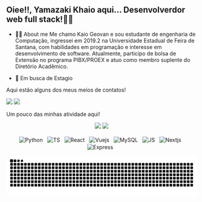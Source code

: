 ## Oiee!!, Yamazaki Khaio aqui... Desenvolverdor web full stack!🖖👋

- 👨‍🎓 About me
Me chamo Kaio Geovan e sou estudante de engenharia de Computação, ingressei em 2019.2 na Universidade Estadual de Feira de Santana, com habilidades em programação e interesse em desenvolvimento de software. Atualmente, participo de bolsa de Extensão no programa PIBX/PROEX e atuo como membro suplente do Diretório Acadêmico.

- 💼 Em busca de Estagio


<!--
Here are some ideas to get you started:

- 🔭 I’m currently working on ...
- 🌱 I’m currently learning ...
- 👯 I’m looking to collaborate on ...
- 🤔 I’m looking for help with ...
- 💬 Ask me about ...
- 📫 How to reach me: ...
- 😄 Pronouns: ...
- ⚡ Fun fact: ...
-->
Aqui estão alguns dos meus meios de contatos!

<div>
<a href="https://www.linkedin.com/in/kaio-geovan/" target="_blank"><img src="https://img.shields.io/badge/LinkedIn-0077B5?style=for-the-badge&logo=linkedin&logoColor=white" target="_blank"></a>
<a href="mailto:kaio.encompuefs@gmail.com" target="_blank"><img src="https://img.shields.io/badge/Gmail-D14836?style=for-the-badge&logo=gmail&logoColor=white" target="_blank"></a>
    
</div>
           
Um pouco das minhas atividade aqui!

<div align="center">
  <img height="180em" src="https://github-readme-stats.vercel.app/api?username=Yamazaki-Khaio&show_icons=true&count_private=true&theme=monokai"/> 
  <img height="180em" src="https://github-readme-stats.vercel.app/api/top-langs?username=Yamazaki-Khaio&show_icons=true&include_all_commits=true&count_private=true&layout=donut&langs_count=10&theme=monokai"/>
</div>

<div style="display: inline_block"  align="center"><br>
  <img align="center" alt="Python" height="30" width="30" src="https://cdn.jsdelivr.net/gh/devicons/devicon/icons/python/python-original.svg"/>&nbsp;&nbsp;
  <img align="center" alt="TS" height="30" width="30"src="https://cdn.jsdelivr.net/gh/devicons/devicon/icons/typescript/typescript-original.svg"/>&nbsp;&nbsp;
  <img align="center" alt="React" height="30" width="30" src="https://cdn.jsdelivr.net/gh/devicons/devicon/icons/react/react-original.svg" />&nbsp;&nbsp;
  <img align="center" alt="Vuejs" height="30" width="30" src="https://cdn.jsdelivr.net/gh/devicons/devicon/icons/vuejs/vuejs-original.svg" />&nbsp;&nbsp;
  <img align="center" alt="MySQL" height="30" src="https://cdn.jsdelivr.net/gh/devicons/devicon/icons/mysql/mysql-original-wordmark.svg" />&nbsp;&nbsp;
  <img align="center" alt="JS" height="30" width="30" src="https://cdn.jsdelivr.net/gh/devicons/devicon/icons/javascript/javascript-original.svg" />&nbsp;&nbsp;
  <img align="center" alt="Nextjs" height="30" width="30" src="https://cdn.jsdelivr.net/gh/devicons/devicon/icons/nextjs/nextjs-original.svg" />&nbsp;&nbsp;
  <img align="center" alt="Express" height="30" width="30" src="https://cdn.jsdelivr.net/gh/devicons/devicon/icons/express/express-original.svg" />&nbsp;&nbsp;
  
  ![Snake animation](https://github.com/Yamazaki-Khaio/Yamazaki-Khaio/blob/output/github-contribution-grid-snake.svg)
</div>


